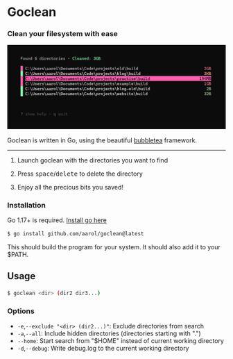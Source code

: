 # Goclean

### Clean your filesystem with ease

<img title="" src="resource/screenshot.png" alt="Screenshot" data-align="center">

Goclean is written in Go, using the beautiful [bubbletea](https://github.com/charmbracelet/bubbletea) framework.

--- 

1. Launch goclean with the directories you want to find

2. Press <kbd>space</kbd>/<kbd>delete</kbd> to delete the directory

3. Enjoy all the precious bits you saved!

### Installation

Go 1.17+ is required. [Install go here](https://go.dev/doc/install)

```bash
$ go install github.com/aarol/goclean@latest
```

This should build the program for your system. It should also add it to your $PATH.

## Usage

```bash
$ goclean <dir> (dir2 dir3...)
```

### Options

* `-e`,`--exclude "<dir> (dir2...)"`: Exclude directories from search
* `-a`,`--all`: Include hidden directories (directories starting with ".")
* `--home`: Start search from "$HOME" instead of current working directory
* `-d`,`--debug`: Write debug.log to the current working directory